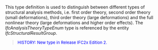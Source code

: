 This type definition is used to distinguish between different types of structural analysis methods, i.e. first order theory, second order theory (small deformations), third order theory (large deformations) and the full nonlinear theory (large deformations and higher order effects). The _IfcAnalysisTheoryTypeEnum_ type is referenced by the entity _IfcStructuralResultGroup_.

> <font color="#0000FF" size="-1">HISTORY: New type in Release IFC2x
		  Edition 2. </font>
>